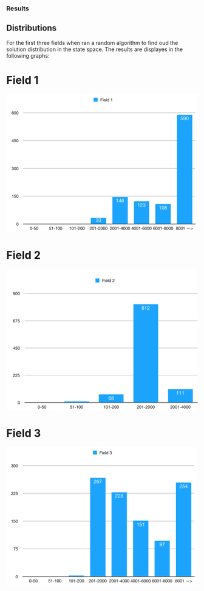 ### Results

## Distributions
For the first three fields when ran a random algorithm to find oud the solution distribution in the state space. The results are displayes in the following graphs:

# Field 1
![alt text](https://github.com/Quint-Langeveld/4-33/blob/master/resultaten/distributions/Schermafbeelding%202018-12-06%20om%2014.08.35.png)

# Field 2
![alt text](https://github.com/Quint-Langeveld/4-33/blob/master/resultaten/distributions/Schermafbeelding%202018-12-06%20om%2014.08.49.png)

# Field 3
![alt text](https://github.com/Quint-Langeveld/4-33/blob/master/resultaten/distributions/Schermafbeelding%202018-12-06%20om%2014.08.42.png)
